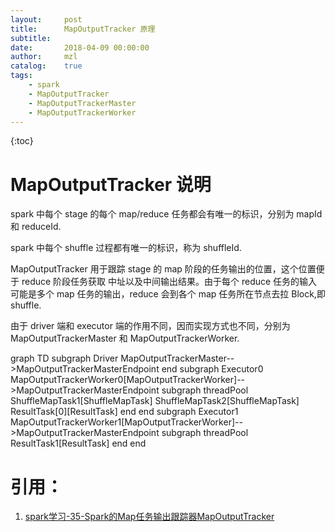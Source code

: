 ```yaml
---
layout:     post
title:      MapOutputTracker 原理
subtitle:   
date:       2018-04-09 00:00:00
author:     mzl
catalog:    true
tags:
    - spark
    - MapOutputTracker
    - MapOutputTrackerMaster
    - MapOutputTrackerWorker
---
```


{:toc}

# MapOutputTracker 说明

spark 中每个 stage 的每个 map/reduce 任务都会有唯一的标识，分别为 mapId 和 reduceId.

spark 中每个 shuffle 过程都有唯一的标识，称为 shuffleId.

MapOutputTracker 用于跟踪 stage 的 map 阶段的任务输出的位置，这个位置便于 reduce 阶段任务获取
中址以及中间输出结果。由于每个 reduce 任务的输入可能是多个 map 任务的输出，reduce 会到各个 map
任务所在节点去拉 Block,即 shuffle.

由于 driver 端和 executor 端的作用不同，因而实现方式也不同，分别为 MapOutputTrackerMaster 和
MapOutputTrackerWorker.

<div class="mermaid">
graph TD
    subgraph Driver
        MapOutputTrackerMaster-->MapOutputTrackerMasterEndpoint
    end
    subgraph Executor0
        MapOutputTrackerWorker0[MapOutputTrackerWorker]-->MapOutputTrackerMasterEndpoint
        subgraph threadPool
            ShuffleMapTask1[ShuffleMapTask]
            ShuffleMapTask2[ShuffleMapTask]
            ResultTask[0][ResultTask]
        end
    end
    subgraph Executor1
        MapOutputTrackerWorker1[MapOutputTrackerWorker]-->MapOutputTrackerMasterEndpoint
        subgraph threadPool
            ResultTask1[ResultTask]
        end
    end
</div>

# 引用：
1. [spark学习-35-Spark的Map任务输出跟踪器MapOutputTracker](https://blog.csdn.net/qq_21383435/article/details/78603123)
